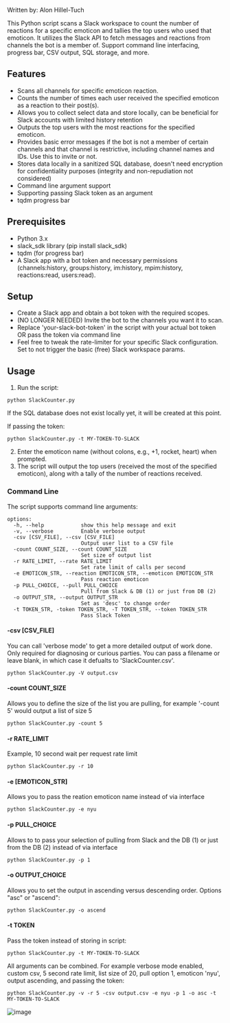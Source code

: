 Written by: Alon Hillel-Tuch

This Python script scans a Slack workspace to count the number of reactions for a specific emoticon and tallies the top users who used that emoticon. It utilizes the Slack API to fetch messages and reactions from channels the bot is a member of. Support command line interfacing, progress bar, CSV output, SQL storage, and more. 

## Features
* Scans all channels for specific emoticon reaction.
* Counts the number of times each user received the specified emoticon as a reaction to their post(s).
* Allows you to collect select data and store locally, can be beneficial for Slack accounts with limited history retention
* Outputs the top users with the most reactions for the specified emoticon.
* Provides basic error messages if the bot is not a member of certain channels and that channel is restrictive, including channel names and IDs. Use this to invite or not.
* Stores data locally in a sanitized SQL database, doesn't need encryption for confidentiality purposes (integrity and non-repudiation not considered)
* Command line argument support
* Supporting passing Slack token as an argument
* tqdm progress bar
  

## Prerequisites
* Python 3.x
* slack_sdk library (pip install slack_sdk)
* tqdm (for progress bar)
* A Slack app with a bot token and necessary permissions (channels:history, groups:history, im:history, mpim:history, reactions:read, users:read).

## Setup
* Create a Slack app and obtain a bot token with the required scopes.
* (NO LONGER NEEDED) Invite the bot to the channels you want it to scan.
* Replace 'your-slack-bot-token' in the script with your actual bot token OR pass the token via command line
* Feel free to tweak the rate-limiter for your specific Slack configuration. Set to not trigger the basic (free) Slack workspace params.

## Usage
1. Run the script:
```
python SlackCounter.py
```

If the SQL database does not exist locally yet, it will be created at this point. 

If passing the token:
```
python SlackCounter.py -t MY-TOKEN-TO-SLACK
```

2. Enter the emoticon name (without colons, e.g., +1, rocket, heart) when prompted.
3. The script will output the top users (received the most of the specified emoticon), along with a tally of the number of reactions received.

### Command Line

The script supports command line arguments:

```
options:
  -h, --help            show this help message and exit
  -v, --verbose         Enable verbose output
  -csv [CSV_FILE], --csv [CSV_FILE]
                        Output user list to a CSV file
  -count COUNT_SIZE, --count COUNT_SIZE
                        Set size of output list
  -r RATE_LIMIT, --rate RATE_LIMIT
                        Set rate limit of calls per second
  -e EMOTICON_STR, --reaction EMOTICON_STR, --emoticon EMOTICON_STR
                        Pass reaction emoticon
  -p PULL_CHOICE, --pull PULL_CHOICE
                        Pull from Slack & DB (1) or just from DB (2)
  -o OUTPUT_STR, --output OUTPUT_STR
                        Set as 'desc' to change order
  -t TOKEN_STR, -token TOKEN_STR, -T TOKEN_STR, --token TOKEN_STR
                        Pass Slack Token
```
#### -csv [CSV_FILE]
You can call 'verbose mode' to get a more detailed output of work done. Only required for diagnosing or curious parties. You can pass a filename or leave blank, in which case it defualts to 'SlackCounter.csv'.

```
python SlackCounter.py -V output.csv
```
#### -count COUNT_SIZE
Allows you to define the size of the list you are pulling, for example '-count 5' would output a list of size 5

```
python SlackCounter.py -count 5
```

#### -r RATE_LIMIT

Example, 10 second wait per request rate limit
```
python SlackCounter.py -r 10
```

#### -e [EMOTICON_STR]
Allows you to pass the reation emoticon name instead of via interface

```
python SlackCounter.py -e nyu
```

#### -p PULL_CHOICE
Allows to to pass your selection of pulling from Slack and the DB (1) or just from the DB (2)  instead of via interface

```
python SlackCounter.py -p 1
```

#### -o OUTPUT_CHOICE
Allows you to set the output in ascending versus descending order. Options "asc" or "ascend":

```
python SlackCounter.py -o ascend
```

#### -t TOKEN
Pass the token instead of storing in script:

```
python SlackCounter.py -t MY-TOKEN-TO-SLACK
```

All arguments can be combined. For example verbose mode enabled, custom csv, 5 second rate limit, list size of 20, pull option 1, emoticon 'nyu', output ascending, and passing the token:
```
python SlackCounter.py -v -r 5 -csv output.csv -e nyu -p 1 -o asc -t MY-TOKEN-TO-SLACK
```
![image](https://github.com/ahillelt/SlackEmojiCounter/assets/1520612/77314f12-b148-4649-b74f-42252a9c0a1f)
